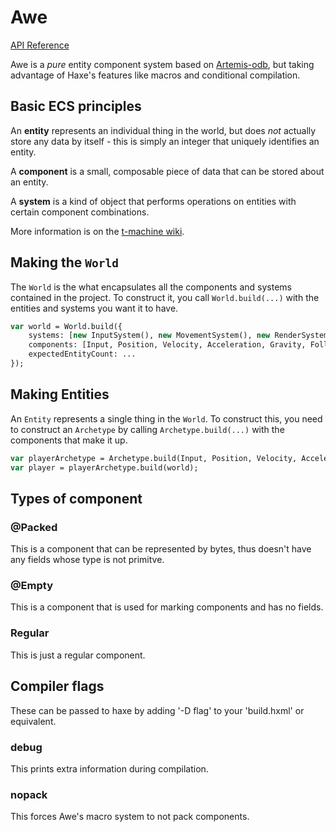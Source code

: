 Awe
===

[API Reference](https://tombebb.github.io/awe/)

Awe is a *pure* entity component system based on [Artemis-odb](https://github.com/junkdog/artemis-odb), but taking advantage of Haxe's features like macros and conditional compilation.

Basic ECS principles
--------------------

An **entity** represents an individual thing in the world, but does *not* actually
store any data by itself - this is simply an integer that uniquely identifies an entity.

A **component** is a small, composable piece of data that can be stored about an entity.

A **system** is a kind of object that performs operations on entities with certain 
component combinations.

More information is on the [t-machine wiki](http://entity-systems.wikidot.com/rdbms-with-code-in-systems).

Making the `World`
-------------------

The `World` is the what encapsulates all the components and systems contained in
the project. To construct it, you call `World.build(...)` with the entities and
systems you want it to have.

``` haxe
var world = World.build({
	systems: [new InputSystem(), new MovementSystem(), new RenderSystem(), new GravitySystem()],
	components: [Input, Position, Velocity, Acceleration, Gravity, Follow],
	expectedEntityCount: ...
});
```
Making Entities
---------------

An `Entity` represents a single thing in the `World`. To construct this, you need to
construct an `Archetype` by calling `Archetype.build(...)` with the components that
make it up.

``` haxe
var playerArchetype = Archetype.build(Input, Position, Velocity, Acceleration, Gravity);
var player = playerArchetype.build(world);
```

Types of component
------------------
### @Packed
This is a component that can be represented by bytes, thus doesn't have any fields whose type is not primitve.
### @Empty
This is a component that is used for marking components and has no fields.
### Regular
This is just a regular component.

Compiler flags
-----
These can be passed to haxe by adding '-D flag' to your 'build.hxml' or equivalent.
### debug
This prints extra information during compilation.
### nopack
This forces Awe's macro system to not pack components.